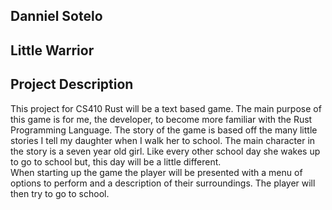 ## Danniel Sotelo
## Little Warrior

## Project Description
  This project for CS410 Rust will be a text based game. The main purpose of this game is for me, the developer, to become more familiar with the Rust Programming Language. The story of the game is based off the many little stories I tell my daughter when I walk her to school. The main character in the story is a seven year old girl. Like every other school day she wakes up to go to school but, this day will be a little different.  
  When starting up the game the player will be presented with a menu of options to perform and a description of their surroundings. The player will then try to go to school.
